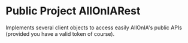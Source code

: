# Public Project AllOnIARest

Implements several client objects to access easily AllOnIA's public APIs
(provided you have a valid token of course).